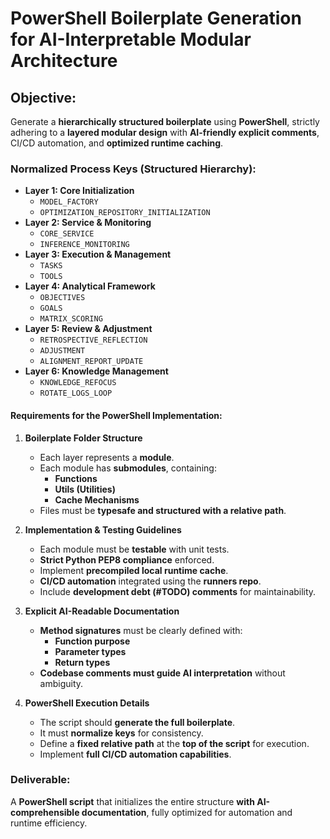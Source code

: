 
# PowerShell Boilerplate Generation for AI-Interpretable Modular Architecture

## **Objective:**

Generate a **hierarchically structured boilerplate** using **PowerShell**, strictly adhering to a **layered modular design** with **AI-friendly explicit comments**, CI/CD automation, and **optimized runtime caching**.  

### **Normalized Process Keys (Structured Hierarchy):**

- **Layer 1: Core Initialization**  
  - `MODEL_FACTORY`  
  - `OPTIMIZATION_REPOSITORY_INITIALIZATION`  
- **Layer 2: Service & Monitoring**  
  - `CORE_SERVICE`  
  - `INFERENCE_MONITORING`  
- **Layer 3: Execution & Management**  
  - `TASKS`  
  - `TOOLS`  
- **Layer 4: Analytical Framework**  
  - `OBJECTIVES`  
  - `GOALS`  
  - `MATRIX_SCORING`  
- **Layer 5: Review & Adjustment**  
  - `RETROSPECTIVE_REFLECTION`  
  - `ADJUSTMENT`  
  - `ALIGNMENT_REPORT_UPDATE`  
- **Layer 6: Knowledge Management**  
  - `KNOWLEDGE_REFOCUS`  
  - `ROTATE_LOGS_LOOP`  

#### **Requirements for the PowerShell Implementation:**

1. **Boilerplate Folder Structure**  
   - Each layer represents a **module**.  
   - Each module has **submodules**, containing:  
     - **Functions**  
     - **Utils (Utilities)**  
     - **Cache Mechanisms**  
   - Files must be **typesafe and structured with a relative path**.  

2. **Implementation & Testing Guidelines**  
   - Each module must be **testable** with unit tests.  
   - **Strict Python PEP8 compliance** enforced.  
   - Implement **precompiled local runtime cache**.  
   - **CI/CD automation** integrated using the **runners repo**.  
   - Include **development debt (#TODO) comments** for maintainability.  

3. **Explicit AI-Readable Documentation**  
   - **Method signatures** must be clearly defined with:  
     - **Function purpose**  
     - **Parameter types**  
     - **Return types**  
   - **Codebase comments must guide AI interpretation** without ambiguity.  

4. **PowerShell Execution Details**  
   - The script should **generate the full boilerplate**.  
   - It must **normalize keys** for consistency.  
   - Define a **fixed relative path** at the **top of the script** for execution.  
   - Implement **full CI/CD automation capabilities**.  

### **Deliverable:**

A **PowerShell script** that initializes the entire structure **with AI-comprehensible documentation**, fully optimized for automation and runtime efficiency.
